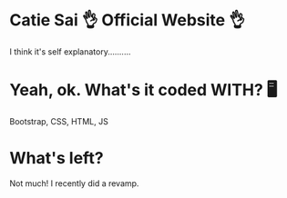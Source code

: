 # Catie Sai 👌 Official Website 👌

I think it's self explanatory..........


# Yeah, ok. What's it coded WITH? 🖥️
Bootstrap, CSS, HTML, JS

# What's left?
Not much! I recently did a revamp. 
